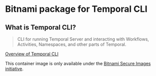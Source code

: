 # Bitnami package for Temporal CLI

## What is Temporal CLI?

> CLI for running Temporal Server and interacting with Workflows, Activities, Namespaces, and other parts of Temporal.

[Overview of Temporal CLI](https://github.com/temporalio/cli)

This container image is only available under the [Bitnami Secure Images initiative](https://news.broadcom.com/app-dev/broadcom-introduces-bitnami-secure-images-for-production-ready-containerized-applications).
